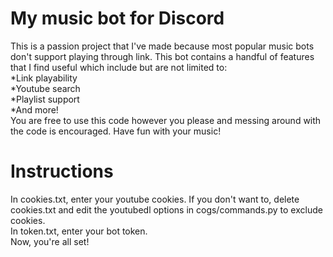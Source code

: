 # My music bot for Discord
This is a passion project that I've made because most popular music bots don't support playing through link. This bot contains a handful of features that I find useful which include but are not limited to: <br />
*Link playability <br />
*Youtube search <br />
*Playlist support <br />
*And more! <br />
You are free to use this code however you please and messing around with the code is encouraged. Have fun with your music!

# Instructions
In cookies.txt, enter your youtube cookies. If you don't want to, delete cookies.txt and edit the youtubedl options in cogs/commands.py to exclude cookies. <br />
In token.txt, enter your bot token. <br />
Now, you're all set!
